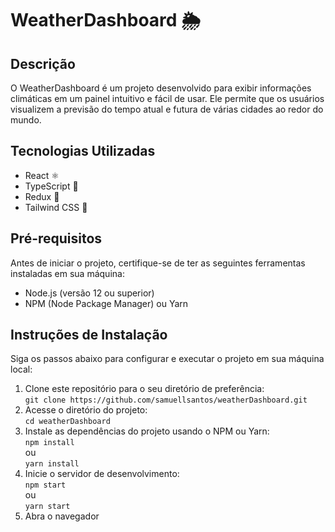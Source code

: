 
<body>
  <h1>WeatherDashboard 🌦️</h1>
  <h2>Descrição</h2>
  <p>
    O WeatherDashboard é um projeto desenvolvido para exibir informações climáticas em um painel intuitivo e fácil de usar.
    Ele permite que os usuários visualizem a previsão do tempo atual e futura de várias cidades ao redor do mundo.
  </p>
  <h2>Tecnologias Utilizadas</h2>
  <ul>
    <li>React ⚛️</li>
    <li>TypeScript 📜</li>
    <li>Redux 🔄</li>
    <li>Tailwind CSS 🌈</li>
  </ul>
  <h2>Pré-requisitos</h2>
  <p>
    Antes de iniciar o projeto, certifique-se de ter as seguintes ferramentas instaladas em sua máquina:
  </p>
  <ul>
    <li>Node.js (versão 12 ou superior)</li>
    <li>NPM (Node Package Manager) ou Yarn</li>
  </ul>
  <h2>Instruções de Instalação</h2>
  <p>
    Siga os passos abaixo para configurar e executar o projeto em sua máquina local:
  </p>
  <ol>
    <li>
      Clone este repositório para o seu diretório de preferência:
      <br>
      <code>git clone https://github.com/samuellsantos/weatherDashboard.git</code>
    </li>
    <li>
      Acesse o diretório do projeto:
      <br>
      <code>cd weatherDashboard</code>
    </li>
    <li>
      Instale as dependências do projeto usando o NPM ou Yarn:
      <br>
      <code>npm install</code>
      <br>
      ou
      <br>
      <code>yarn install</code>
    </li>
    <li>
      Inicie o servidor de desenvolvimento:
      <br>
      <code>npm start</code>
      <br>
      ou
      <br>
      <code>yarn start</code>
    </li>
    <li>
      Abra o navegador
    </li>
  </ol>
</body>
</html>
